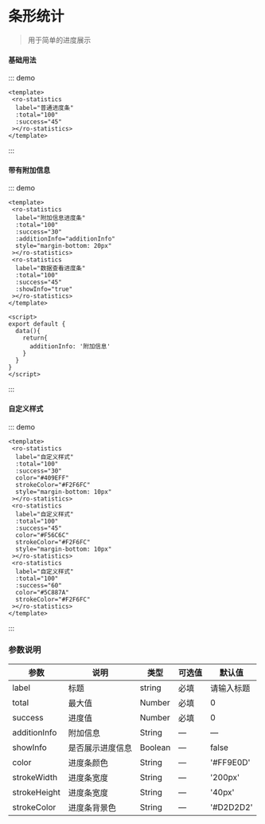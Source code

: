 # 条形统计
> 用于简单的进度展示

#### 基础用法
::: demo
```vue
<template>
 <ro-statistics
  label="普通进度条"
  :total="100"
  :success="45"
 ></ro-statistics>
</template>

``` 
:::

#### 带有附加信息
::: demo
```vue
<template>
 <ro-statistics
  label="附加信息进度条"
  :total="100"
  :success="30"
  :additionInfo="additionInfo"
  style="margin-bottom: 20px"
 ></ro-statistics>
 <ro-statistics
  label="数据查看进度条"
  :total="100"
  :success="45"
  :showInfo="true"
 ></ro-statistics>
</template>

<script>
export default {
  data(){
    return{
      additionInfo: '附加信息'
    }
  }
}
</script>

``` 
:::

#### 自定义样式
::: demo
```vue
<template>
 <ro-statistics
  label="自定义样式"
  :total="100"
  :success="30"
  color="#409EFF"
  strokeColor="#F2F6FC"
  style="margin-bottom: 10px"
 ></ro-statistics>
 <ro-statistics
  label="自定义样式"
  :total="100"
  :success="45"
  color="#F56C6C"
  strokeColor="#F2F6FC"
  style="margin-bottom: 10px"
 ></ro-statistics>
 <ro-statistics
  label="自定义样式"
  :total="100"
  :success="60"
  color="#5C887A"
  strokeColor="#F2F6FC"
 ></ro-statistics>
</template>

``` 
:::

### 参数说明
| 参数      | 说明          | 类型      | 可选值                           | 默认值  |
|---------- |-------------- |---------- |--------------------------------  |-------- |
| label     | 标题           | string | 必填 | 请输入标题 |
| total | 最大值 | Number |必填| 0 |
| success | 进度值 | Number | 必填 | 0 |
| additionInfo | 附加信息 | String | — | — |
| showInfo | 是否展示进度信息 | Boolean | — | false |
| color | 进度条颜色 | String | — | '#FF9E0D' |
| strokeWidth | 进度条宽度 | String | — | '200px' |
| strokeHeight | 进度条宽度 | String | — | '40px' |
| strokeColor | 进度条背景色 | String | — | '#D2D2D2' |
